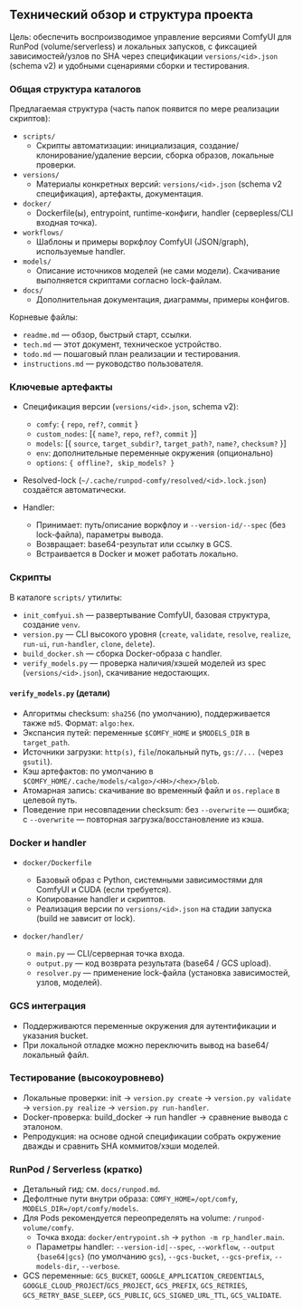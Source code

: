 ## Технический обзор и структура проекта

Цель: обеспечить воспроизводимое управление версиями ComfyUI для RunPod (volume/serverless) и локальных запусков, с фиксацией зависимостей/узлов по SHA через спецификации `versions/<id>.json` (schema v2) и удобными сценариями сборки и тестирования.

### Общая структура каталогов

Предлагаемая структура (часть папок появится по мере реализации скриптов):

-   `scripts/`
    -   Скрипты автоматизации: инициализация, создание/клонирование/удаление версии, сборка образов, локальные проверки.
-   `versions/`
    -   Материалы конкретных версий: `versions/<id>.json` (schema v2 спецификация), артефакты, документация.
-   `docker/`
    -   Dockerfile(ы), entrypoint, runtime-конфиги, handler (серверless/CLI входная точка).
-   `workflows/`
    -   Шаблоны и примеры воркфлоу ComfyUI (JSON/graph), используемые handler.
-   `models/`
    -   Описание источников моделей (не сами модели). Скачивание выполняется скриптами согласно lock-файлам.
-   `docs/`
    -   Дополнительная документация, диаграммы, примеры конфигов.

Корневые файлы:

-   `readme.md` — обзор, быстрый старт, ссылки.
-   `tech.md` — этот документ, техническое устройство.
-   `todo.md` — пошаговый план реализации и тестирования.
-   `instructions.md` — руководство пользователя.

### Ключевые артефакты

-   Спецификация версии (`versions/<id>.json`, schema v2):

    -   `comfy`: { `repo`, `ref?`, `commit` }
    -   `custom_nodes`: [{ `name?`, `repo`, `ref?`, `commit` }]
    -   `models`: [{ `source`, `target_subdir?`, `target_path?`, `name?`, `checksum?` }]
    -   `env`: дополнительные переменные окружения (опционально)
    -   `options`: `{ offline?, skip_models? }`

-   Resolved-lock (`~/.cache/runpod-comfy/resolved/<id>.lock.json`) создаётся автоматически.

-   Handler:
    -   Принимает: путь/описание воркфлоу и `--version-id/--spec` (без lock-файла), параметры вывода.
    -   Возвращает: base64-результат или ссылку в GCS.
    -   Встраивается в Docker и может работать локально.

### Скрипты

В каталоге `scripts/` утилиты:

-   `init_comfyui.sh` — развертывание ComfyUI, базовая структура, создание `venv`.
-   `version.py` — CLI высокого уровня (`create`, `validate`, `resolve`, `realize`, `run-ui`, `run-handler`, `clone`, `delete`).
-   `build_docker.sh` — сборка Docker-образа с handler.
-   `verify_models.py` — проверка наличия/хэшей моделей из speс (`versions/<id>.json`), скачивание недостающих.

#### `verify_models.py` (детали)

-   Алгоритмы checksum: `sha256` (по умолчанию), поддерживается также `md5`. Формат: `algo:hex`.
-   Экспансия путей: переменные `$COMFY_HOME` и `$MODELS_DIR` в `target_path`.
-   Источники загрузки: `http(s)`, `file`/локальный путь, `gs://...` (через `gsutil`).
-   Кэш артефактов: по умолчанию в `$COMFY_HOME/.cache/models/<algo>/<HH>/<hex>/blob`.
-   Атомарная запись: скачивание во временный файл и `os.replace` в целевой путь.
-   Поведение при несовпадении checksum: без `--overwrite` — ошибка; с `--overwrite` — повторная загрузка/восстановление из кэша.

### Docker и handler

-   `docker/Dockerfile`

    -   Базовый образ с Python, системными зависимостями для ComfyUI и CUDA (если требуется).
    -   Копирование handler и скриптов.
    -   Реализация версии по `versions/<id>.json` на стадии запуска (build не зависит от lock).

-   `docker/handler/`
    -   `main.py` — CLI/серверная точка входа.
    -   `output.py` — код возврата результата (base64 / GCS upload).
    -   `resolver.py` — применение lock-файла (установка зависимостей, узлов, моделей).

### GCS интеграция

-   Поддерживаются переменные окружения для аутентификации и указания bucket.
-   При локальной отладке можно переключить вывод на base64/локальный файл.

### Тестирование (высокоуровнево)

-   Локальные проверки: init → `version.py create` → `version.py validate` → `version.py realize` → `version.py run-handler`.
-   Docker-проверка: build_docker → run handler → сравнение вывода с эталоном.
-   Репродукция: на основе одной спецификации собрать окружение дважды и сравнить SHA коммитов/хэши моделей.

### RunPod / Serverless (кратко)

-   Детальный гид: см. `docs/runpod.md`.
-   Дефолтные пути внутри образа: `COMFY_HOME=/opt/comfy`, `MODELS_DIR=/opt/comfy/models`.
-   Для Pods рекомендуется переопределять на volume: `/runpod-volume/comfy`.
    -   Точка входа: `docker/entrypoint.sh` → `python -m rp_handler.main`.
    -   Параметры handler: `--version-id|--spec`, `--workflow`, `--output {base64|gcs}` (по умолчанию `gcs`), `--gcs-bucket`, `--gcs-prefix`, `--models-dir`, `--verbose`.
-   GCS переменные: `GCS_BUCKET`, `GOOGLE_APPLICATION_CREDENTIALS`, `GOOGLE_CLOUD_PROJECT`/`GCS_PROJECT`, `GCS_PREFIX`, `GCS_RETRIES`, `GCS_RETRY_BASE_SLEEP`, `GCS_PUBLIC`, `GCS_SIGNED_URL_TTL`, `GCS_VALIDATE`.
